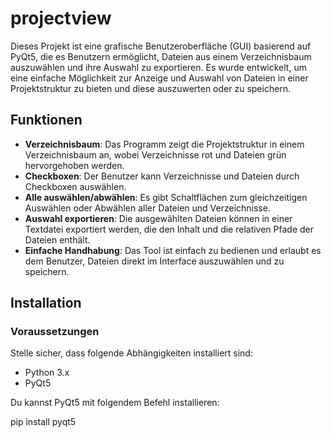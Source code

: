 # projectview

Dieses Projekt ist eine grafische Benutzeroberfläche (GUI) basierend auf PyQt5, die es Benutzern ermöglicht, Dateien aus einem Verzeichnisbaum auszuwählen und ihre Auswahl zu exportieren. Es wurde entwickelt, um eine einfache Möglichkeit zur Anzeige und Auswahl von Dateien in einer Projektstruktur zu bieten und diese auszuwerten oder zu speichern.

## Funktionen

- **Verzeichnisbaum**: Das Programm zeigt die Projektstruktur in einem Verzeichnisbaum an, wobei Verzeichnisse rot und Dateien grün hervorgehoben werden.
- **Checkboxen**: Der Benutzer kann Verzeichnisse und Dateien durch Checkboxen auswählen.
- **Alle auswählen/abwählen**: Es gibt Schaltflächen zum gleichzeitigen Auswählen oder Abwählen aller Dateien und Verzeichnisse.
- **Auswahl exportieren**: Die ausgewählten Dateien können in einer Textdatei exportiert werden, die den Inhalt und die relativen Pfade der Dateien enthält.
- **Einfache Handhabung**: Das Tool ist einfach zu bedienen und erlaubt es dem Benutzer, Dateien direkt im Interface auszuwählen und zu speichern.

## Installation

### Voraussetzungen

Stelle sicher, dass folgende Abhängigkeiten installiert sind:

- Python 3.x
- PyQt5

Du kannst PyQt5 mit folgendem Befehl installieren:

pip install pyqt5
